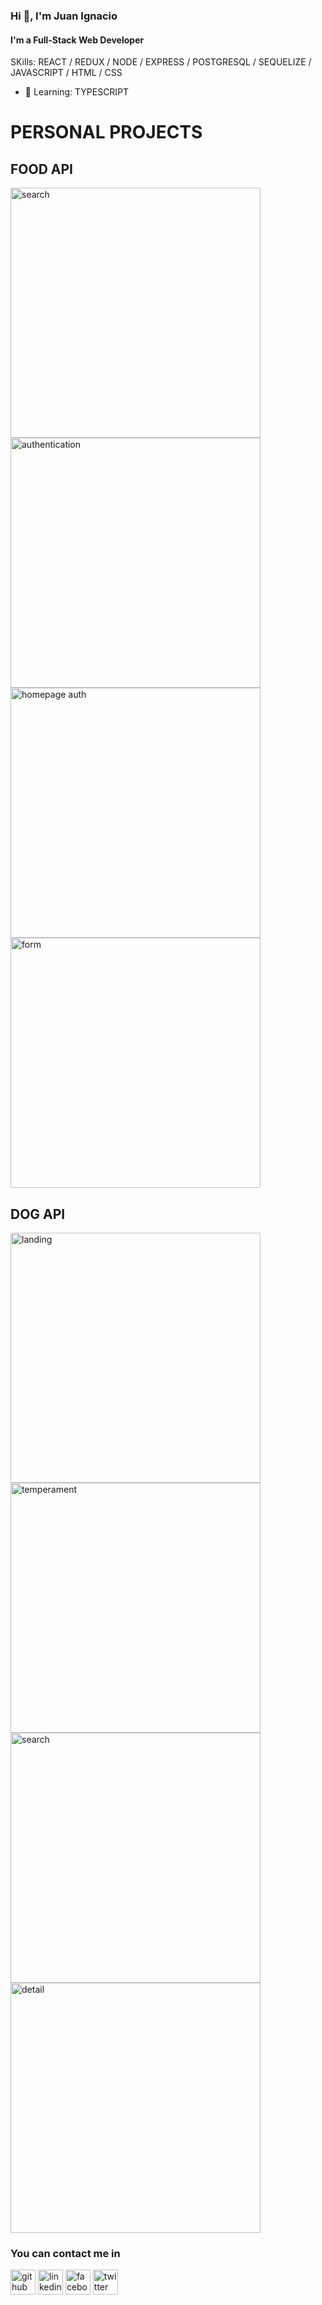 
### Hi 👋, I'm Juan Ignacio
#### I'm a Full-Stack Web Developer

SKills: REACT / REDUX / NODE / EXPRESS / POSTGRESQL / SEQUELIZE / JAVASCRIPT / HTML / CSS

- 🌱 Learning: TYPESCRIPT 



<h1> PERSONAL PROJECTS </h1>
<h2> FOOD API </h2>


[<img src='https://scontent.faep8-2.fna.fbcdn.net/v/t39.30808-6/274873465_2526767200790726_4585472485530310432_n.jpg?_nc_cat=109&ccb=1-5&_nc_sid=730e14&_nc_ohc=tIVanwjUW4QAX_C3PEK&tn=yGg2BbImaRCRorcp&_nc_ht=scontent.faep8-2.fna&oh=00_AT8L5G6SvyGTIcMLFOnhg2Ewc7VqFSVgp3kTvfkAw6T_oQ&oe=622260E4' alt='search' width='400' height='400'>](https://scontent.faep8-2.fna.fbcdn.net/v/t39.30808-6/274873465_2526767200790726_4585472485530310432_n.jpg?_nc_cat=109&ccb=1-5&_nc_sid=730e14&_nc_ohc=tIVanwjUW4QAX_C3PEK&tn=yGg2BbImaRCRorcp&_nc_ht=scontent.faep8-2.fna&oh=00_AT8L5G6SvyGTIcMLFOnhg2Ewc7VqFSVgp3kTvfkAw6T_oQ&oe=622260E4)
[<img src='https://scontent.faep8-2.fna.fbcdn.net/v/t39.30808-6/274156832_2526766660790780_8910547945095875812_n.jpg?_nc_cat=102&ccb=1-5&_nc_sid=730e14&_nc_ohc=sViz_zkHnU8AX9C_b35&_nc_ht=scontent.faep8-2.fna&oh=00_AT9fofj2hNkOkeePhaWwbeRm8jKbohCWOddtRgw3qgJryQ&oe=6222F61F' alt='authentication' width='400' height='400'>](https://scontent.faep8-2.fna.fbcdn.net/v/t39.30808-6/274156832_2526766660790780_8910547945095875812_n.jpg?_nc_cat=102&ccb=1-5&_nc_sid=730e14&_nc_ohc=sViz_zkHnU8AX9C_b35&_nc_ht=scontent.faep8-2.fna&oh=00_AT9fofj2hNkOkeePhaWwbeRm8jKbohCWOddtRgw3qgJryQ&oe=6222F61F)
[<img src='https://scontent.faep8-2.fna.fbcdn.net/v/t39.30808-6/274923797_2526767070790739_7097874055269911287_n.jpg?_nc_cat=104&ccb=1-5&_nc_sid=730e14&_nc_ohc=UeSW9Y557IIAX-7KDGl&_nc_ht=scontent.faep8-2.fna&oh=00_AT9nRvMw0n9e_obgvFMvDekgXR2QTPNKNJlZSguvfmXz0g&oe=62230FA1' alt='homepage auth' width='400' height='400'>](https://scontent.faep8-2.fna.fbcdn.net/v/t39.30808-6/274923797_2526767070790739_7097874055269911287_n.jpg?_nc_cat=104&ccb=1-5&_nc_sid=730e14&_nc_ohc=UeSW9Y557IIAX-7KDGl&_nc_ht=scontent.faep8-2.fna&oh=00_AT9nRvMw0n9e_obgvFMvDekgXR2QTPNKNJlZSguvfmXz0g&oe=62230FA1)
[<img src='https://scontent.faep8-1.fna.fbcdn.net/v/t39.30808-6/273685734_2526766887457424_2168873213445956580_n.jpg?_nc_cat=110&ccb=1-5&_nc_sid=730e14&_nc_ohc=-fBeYXL0ufMAX9KGc26&_nc_ht=scontent.faep8-1.fna&oh=00_AT8PHhFq63TH5Zdi3Xq_mBu4B8CLmacE94I_XTKBytKaIg&oe=62233262' alt='form' width='400' height='400'>](https://scontent.faep8-1.fna.fbcdn.net/v/t39.30808-6/273685734_2526766887457424_2168873213445956580_n.jpg?_nc_cat=110&ccb=1-5&_nc_sid=730e14&_nc_ohc=-fBeYXL0ufMAX9KGc26&_nc_ht=scontent.faep8-1.fna&oh=00_AT8PHhFq63TH5Zdi3Xq_mBu4B8CLmacE94I_XTKBytKaIg&oe=62233262)


<h2> DOG API </h2>


[<img src='https://scontent.faep8-2.fna.fbcdn.net/v/t39.30808-6/273550817_2526805680786878_5375097466081586078_n.jpg?_nc_cat=104&ccb=1-5&_nc_sid=730e14&_nc_ohc=gH14JKqdOa0AX9DAXds&_nc_oc=AQlW0LquRKX1OMU4Fo92EyqzyTRrIBiHVp7_g7BNWvOoYRhJJJzPS1LsRVDaF7VtvhA&_nc_ht=scontent.faep8-2.fna&oh=00_AT8nxJpqg2pYCA4-kI1DkKs-pCF46VKLkBgEEsZYewdbiQ&oe=622306E4' alt='landing' width='400' height='400'>](https://scontent.faep8-2.fna.fbcdn.net/v/t39.30808-6/273550817_2526805680786878_5375097466081586078_n.jpg?_nc_cat=104&ccb=1-5&_nc_sid=730e14&_nc_ohc=gH14JKqdOa0AX9DAXds&_nc_oc=AQlW0LquRKX1OMU4Fo92EyqzyTRrIBiHVp7_g7BNWvOoYRhJJJzPS1LsRVDaF7VtvhA&_nc_ht=scontent.faep8-2.fna&oh=00_AT8nxJpqg2pYCA4-kI1DkKs-pCF46VKLkBgEEsZYewdbiQ&oe=622306E4)
[<img src='https://scontent.faep8-2.fna.fbcdn.net/v/t39.30808-6/273522973_2526806034120176_2665890934513849888_n.jpg?_nc_cat=109&ccb=1-5&_nc_sid=730e14&_nc_ohc=F06SUPa1jrAAX8tz9JV&tn=yGg2BbImaRCRorcp&_nc_ht=scontent.faep8-2.fna&oh=00_AT9Ej_to4DtFTY_PYlnxu7JtmgR4l1JJtzGgTp3S4hxHaQ&oe=62236626' alt='temperament' width='400' height='400'>](https://scontent.faep8-2.fna.fbcdn.net/v/t39.30808-6/273522973_2526806034120176_2665890934513849888_n.jpg?_nc_cat=109&ccb=1-5&_nc_sid=730e14&_nc_ohc=F06SUPa1jrAAX8tz9JV&tn=yGg2BbImaRCRorcp&_nc_ht=scontent.faep8-2.fna&oh=00_AT9Ej_to4DtFTY_PYlnxu7JtmgR4l1JJtzGgTp3S4hxHaQ&oe=62236626)
[<img src='https://scontent.faep8-2.fna.fbcdn.net/v/t39.30808-6/273651366_2526805734120206_4691042811965632353_n.jpg?_nc_cat=108&ccb=1-5&_nc_sid=730e14&_nc_ohc=LTPNiFDm7vQAX_3BI0M&_nc_ht=scontent.faep8-2.fna&oh=00_AT-u7GmmH5aJY8uRHk53Y-4Kevq50f9L0md2zbbGmuL1zQ&oe=6223DF5C' alt='search' width='400' height='400'>](https://scontent.faep8-2.fna.fbcdn.net/v/t39.30808-6/273651366_2526805734120206_4691042811965632353_n.jpg?_nc_cat=108&ccb=1-5&_nc_sid=730e14&_nc_ohc=LTPNiFDm7vQAX_3BI0M&_nc_ht=scontent.faep8-2.fna&oh=00_AT-u7GmmH5aJY8uRHk53Y-4Kevq50f9L0md2zbbGmuL1zQ&oe=6223DF5C)
[<img src='https://scontent.faep8-1.fna.fbcdn.net/v/t39.30808-6/274807388_2526805644120215_3383978871584090530_n.jpg?_nc_cat=111&ccb=1-5&_nc_sid=730e14&_nc_ohc=G7x8UqfQDdYAX9BytSG&_nc_ht=scontent.faep8-1.fna&oh=00_AT_P_C8okys8MfBXgRvQsJivQ7LENH3ouu1XvOUvwLIHeA&oe=6222967E' alt='detail' width='400' height='400'>](https://scontent.faep8-1.fna.fbcdn.net/v/t39.30808-6/274807388_2526805644120215_3383978871584090530_n.jpg?_nc_cat=111&ccb=1-5&_nc_sid=730e14&_nc_ohc=G7x8UqfQDdYAX9BytSG&_nc_ht=scontent.faep8-1.fna&oh=00_AT_P_C8okys8MfBXgRvQsJivQ7LENH3ouu1XvOUvwLIHeA&oe=6222967E)

<h3> You can contact me in</h3>

[<img src='https://cdn.jsdelivr.net/npm/simple-icons@3.0.1/icons/github.svg' alt='github' height='40'>](https://github.com/JIB2017)  [<img src='https://cdn.jsdelivr.net/npm/simple-icons@3.0.1/icons/linkedin.svg' alt='linkedin' height='40'>](https://www.linkedin.com/in/juan-ignacio-blacutt-full-stack-developer//)  [<img src='https://cdn.jsdelivr.net/npm/simple-icons@3.0.1/icons/facebook.svg' alt='facebook' height='40'>](https://www.facebook.com/juanignacio.blacutt)  [<img src='https://cdn.jsdelivr.net/npm/simple-icons@3.0.1/icons/twitter.svg' alt='twitter' height='40'>](https://twitter.com/JuanBlacutt2)  
